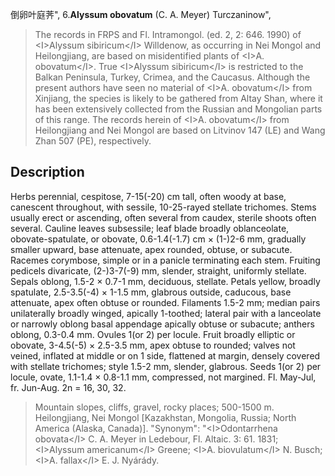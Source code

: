倒卵叶庭荠",
6.**Alyssum obovatum** (C. A. Meyer) Turczaninow",

> The records in FRPS and Fl. Intramongol. (ed. 2, 2: 646. 1990) of &lt;I&gt;Alyssum sibiricum&lt;/I&gt; Willdenow, as occurring in Nei Mongol and Heilongjiang, are based on misidentified plants of &lt;I&gt;A. obovatum&lt;/I&gt;. True &lt;I&gt;Alyssum sibiricum&lt;/I&gt; is restricted to the Balkan Peninsula, Turkey, Crimea, and the Caucasus. Although the present authors have seen no material of &lt;I&gt;A. obovatum&lt;/I&gt; from Xinjiang, the species is likely to be gathered from Altay Shan, where it has been extensively collected from the Russian and Mongolian parts of this range. The records herein of &lt;I&gt;A. obovatum&lt;/I&gt; from Heilongjiang and Nei Mongol are based on Litvinov 147 (LE) and Wang Zhan 507 (PE), respectively.

## Description
Herbs perennial, cespitose, 7-15(-20) cm tall, often woody at base, canescent throughout, with sessile, 10-25-rayed stellate trichomes. Stems usually erect or ascending, often several from caudex, sterile shoots often several. Cauline leaves subsessile; leaf blade broadly oblanceolate, obovate-spatulate, or obovate, 0.6-1.4(-1.7) cm × (1-)2-6 mm, gradually smaller upward, base attenuate, apex rounded, obtuse, or subacute. Racemes corymbose, simple or in a panicle terminating each stem. Fruiting pedicels divaricate, (2-)3-7(-9) mm, slender, straight, uniformly stellate. Sepals oblong, 1.5-2 × 0.7-1 mm, deciduous, stellate. Petals yellow, broadly spatulate, 2.5-3.5(-4) × 1-1.5 mm, glabrous outside, caducous, base attenuate, apex often obtuse or rounded. Filaments 1.5-2 mm; median pairs unilaterally broadly winged, apically 1-toothed; lateral pair with a lanceolate or narrowly oblong basal appendage apically obtuse or subacute; anthers oblong, 0.3-0.4 mm. Ovules 1(or 2) per locule. Fruit broadly elliptic or obovate, 3-4.5(-5) × 2.5-3.5 mm, apex obtuse to rounded; valves not veined, inflated at middle or on 1 side, flattened at margin, densely covered with stellate trichomes; style 1.5-2 mm, slender, glabrous. Seeds 1(or 2) per locule, ovate, 1.1-1.4 × 0.8-1.1 mm, compressed, not margined. Fl. May-Jul, fr. Jun-Aug. 2n = 16, 30, 32.

> Mountain slopes, cliffs, gravel, rocky places; 500-1500 m. Heilongjiang, Nei Mongol [Kazakhstan, Mongolia, Russia; North America (Alaska, Canada)].
  "Synonym": "&lt;I&gt;Odontarrhena obovata&lt;/I&gt; C. A. Meyer in Ledebour, Fl. Altaic. 3: 61. 1831; &lt;I&gt;Alyssum americanum&lt;/I&gt; Greene; &lt;I&gt;A. biovulatum&lt;/I&gt; N. Busch; &lt;I&gt;A. fallax&lt;/I&gt; E. J. Nyárády.
